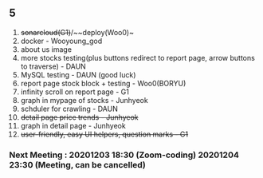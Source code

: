 ## 5 
1. ~~sonarcloud(G1)~~/~~deploy(Woo0)~
2. docker - Wooyoung_god
3. about us image
2. more stocks testing(plus buttons redirect to report page, arrow buttons to traverse) - DAUN
4. MySQL testing - DAUN (good luck)
3. report page stock block + testing - Woo0(BORYU)
4. infinity scroll on report page - G1
1. graph in mypage of stocks - Junhyeok
2. schduler for crawling - DAUN
3. ~~detail page price trends - Junhyeok~~
2. graph in detail page - Junhyeok
8. ~~user-friendly, easy UI helpers, question marks - G1~~

### Next Meeting : 20201203 18:30 (Zoom-coding) 20201204 23:30 (Meeting, can be cancelled)
